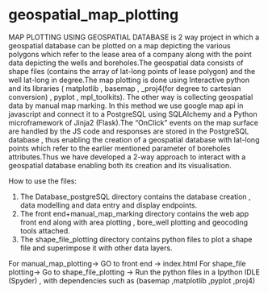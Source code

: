 # geospatial_map_plotting
MAP PLOTTING USING GEOSPATIAL DATABASE is 2 way project in which a geospatial database can be plotted on a map depicting the various polygons which refer to the lease area of a company along with the point data depicting the wells and boreholes.The geospatial data consists of shape files (contains the array of lat-long points of lease polygon)  and the well lat-long in degree.The map plotting is done using Interactive python and its libraries ( matplotlib , basemap , _proj4(for degree to cartesian conversion) , pyplot , mpl_toolkits). The other way is collecting geospatial data by manual map marking. In this method we use google map api in javascript and connect it to a PostgreSQL using SQLAlchemy and a Python microframework of Jinja2 (Flask).The “OnClick” events on the map surface are handled by the JS code and responses are stored in the PostgreSQL database , thus enabling the creation of a geospatial database with lat-long points which refer to the earlier mentioned parameter of boreholes attributes.Thus we have developed a 2-way approach to interact with a geospatial database enabling both its creation and its visualisation.

How to use the files:
1) The Database_postgreSQL directory contains the database creation , data modelling and data entry and display endpoints.
2) The front end+manual_map_marking directory contains the web app front end along with area plotting , bore_well plotting and geocoding tools attached.
3) The shape_file_plotting directory contains python files to plot a shape file and superimpose it with other data layers.

For manual_map_plotting-> GO to front end -> index.html
For shape_file plotting-> Go to shape_file_plotting -> Run the python files in a Ipython IDLE (Spyder) , with dependencies such as (basemap ,matplotlib ,pyplot ,proj4)
